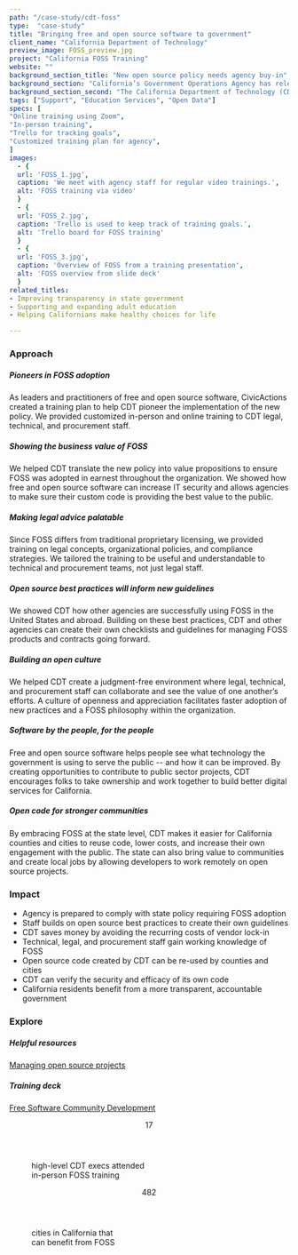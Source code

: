 ```yaml
---
path: "/case-study/cdt-foss"
type:  "case-study"
title: "Bringing free and open source software to government"
client_name: "California Department of Technology"
preview_image: FOSS_preview.jpg
project: "California FOSS Training"
website: ""
background_section_title: "New open source policy needs agency buy-in"
background_section: "California’s Government Operations Agency has released a new policy requiring California governments to prioritize free and open source software (FOSS) for state IT projects. FOSS allows agencies to maintain ownership of their own IT assets, avoiding the costs and pitfalls of vendor lock-in. It also makes government code available for the public to view, reuse, or improve upon."
background_section_second: "The California Department of Technology (CDT), which partners with state and local agencies in delivering digital services, needed help implementing the new FOSS policy. Internal staff needed training to understand the benefits of FOSS adoption and how it would change their jobs. The agency also needed to build a culture of learning and curiosity that would encourage people to get involved in creating better digital products for California."
tags: ["Support", "Education Services", "Open Data"]
specs: [
"Online training using Zoom",
"In-person training",
"Trello for tracking goals",
"Customized training plan for agency", 
]
images:
  - {
  url: 'FOSS_1.jpg', 
  caption: 'We meet with agency staff for regular video trainings.', 
  alt: 'FOSS training via video'
  }
  - {
  url: 'FOSS_2.jpg', 
  caption: 'Trello is used to keep track of training goals.', 
  alt: 'Trello board for FOSS training'
  }
  - {
  url: 'FOSS_3.jpg', 
  caption: 'Overview of FOSS from a training presentation', 
  alt: 'FOSS overview from slide deck'
  }
related_titles:
- Improving transparency in state government
- Supporting and expanding adult education
- Helping Californians make healthy choices for life

---
```


### Approach

##### Pioneers in FOSS adoption
As leaders and practitioners of free and open source software, CivicActions created a training plan to help CDT pioneer the implementation of the new policy. We provided customized in-person and online training to CDT legal, technical, and procurement staff.

##### Showing the business value of FOSS
We helped CDT translate the new policy into value propositions to ensure FOSS was adopted in earnest throughout the organization. We showed how free and open source software can increase IT security and allows agencies to make sure their custom code is providing the best value to the public.

##### Making legal advice palatable
Since FOSS differs from traditional proprietary licensing, we provided training on legal concepts, organizational policies, and compliance strategies. We tailored the training to be useful and understandable to technical and procurement teams, not just legal staff.

##### Open source best practices will inform new guidelines
We showed CDT how other agencies are successfully using FOSS in the United States and abroad. Building on these best practices, CDT and other agencies can create their own checklists and guidelines for managing FOSS products and contracts going forward.

##### Building an open culture
We helped CDT create a judgment-free environment where legal, technical, and procurement staff can collaborate and see the value of one another’s efforts. A culture of openness and appreciation facilitates faster adoption of new practices and a FOSS philosophy within the organization.

##### Software by the people, for the people
Free and open source software helps people see what technology the government is using to serve the public -- and how it can be improved. By creating opportunities to contribute to public sector projects, CDT encourages folks to take ownership and work together to build better digital services for California.

##### Open code for stronger communities
By embracing FOSS at the state level, CDT makes it easier for California counties and cities to reuse code, lower costs, and increase their own engagement with the public. The state can also bring value to communities and create local jobs by allowing developers to work remotely on open source projects.

### Impact
* Agency is prepared to comply with state policy requiring FOSS adoption
* Staff builds on open source best practices to create their own guidelines
* CDT saves money by avoiding the recurring costs of vendor lock-in
* Technical, legal, and procurement staff gain working knowledge of FOSS 
* Open source code created by CDT can be re-used by counties and cities
* CDT can verify the security and efficacy of its own code
* California residents benefit from a more transparent, accountable government

### Explore

##### Helpful resources
[Managing open source projects](https://opentechstrategies.com/#resources)

##### Training deck
[Free Software Community Development](https://docs.google.com/presentation/d/1OtaYLr-cEnEGSb2iq9RmQAIbWxuPXMYKs51be4IDb4o/edit?usp=sharing)
 
<figure>
  <div> 
    <header>17</header>
    <p>high-level CDT execs attended<br>in-person FOSS training<p>
  </div>
  <div> 
      <header>482</header>
      <p>cities in California that<br>can benefit from FOSS<p>
  </div>
</figure>
